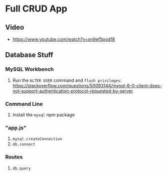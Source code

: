 # Full CRUD App

## Video
- https://www.youtube.com/watch?v=xn9ef5pod18

## Database Stuff
### MySQL Workbench
1. Run the `ALTER USER` command and `flush privileges`: https://stackoverflow.com/questions/50093144/mysql-8-0-client-does-not-support-authentication-protocol-requested-by-server

### Command Line
1. Install the `mysql` npm package

### "app.js"
1. `mysql.createConnection`
1. `db.connect`

### Routes
1. `db.query`